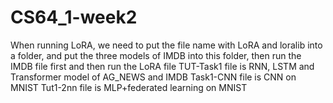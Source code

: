 # CS64_1-week2
When running LoRA, we need to put the file name with LoRA and loralib into a folder, and put the three models of IMDB into this folder, then run the IMDB file first and then run the LoRA file
TUT-Task1 file is RNN, LSTM and Transformer model of AG_NEWS and IMDB
Task1-CNN file is CNN on MNIST
Tut1-2nn file is MLP+federated learning on MNIST
